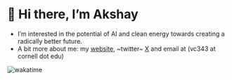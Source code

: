 # 👋 Hi there, I’m Akshay 
-  I’m interested in the potential of AI and clean energy towards creating a radically better future.
- A bit more about me: my [website](https://akshayvkt.github.io/), ~twitter~ [X](x.com/akshayvkt) and email at (vc343 at cornell dot edu)

![wakatime](https://wakatime.com/badge/user/b0ee387a-f4eb-43cf-8b40-16f3aa41b5db.svg)

<!---
akshayvkt/akshayvkt is a ✨ special ✨ repository because its `README.md` (this file) appears on your GitHub profile.
You can click the Preview link to take a look at your changes.
--->
